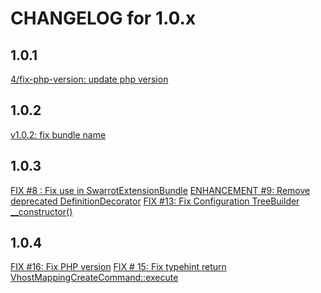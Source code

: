 CHANGELOG for 1.0.x
===================

## 1.0.1
[4/fix-php-version: update php version ](https://github.com/ma-residence/SwarrotExtensionBundle/commit/385b3418c01c3c0dffdad2613ec724f4b35eb5fa)


## 1.0.2
[v1.0.2: fix bundle name](https://github.com/ma-residence/SwarrotExtensionBundle/commit/a01ebd37262840ec7951a29cd75d775c1baf8fa6)

## 1.0.3
[FIX #8 : Fix use in SwarrotExtensionBundle](https://github.com/ma-residence/SwarrotExtensionBundle/issues/8)
[ENHANCEMENT #9: Remove deprecated DefinitionDecorator](https://github.com/ma-residence/SwarrotExtensionBundle/issues/9)
[FIX #13: Fix Configuration TreeBuilder __constructor()](https://github.com/ma-residence/SwarrotExtensionBundle/issues/13)

## 1.0.4
[FIX #16: Fix PHP version](https://github.com/ma-residence/SwarrotExtensionBundle/issues/16)
[FIX # 15: Fix typehint return VhostMappingCreateCommand::execute](https://github.com/ma-residence/SwarrotExtensionBundle/issues/15)
